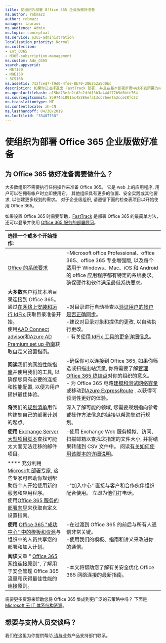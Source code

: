 ```yaml
---
title: 使组织为部署 Office 365 企业版做好准备
ms.author: robmazz
author: robmazz
manager: laurawi
ms.audience: Admin
ms.topic: conceptual
ms.service: o365-administration
localization_priority: Normal
ms.collection:
- Ent_O365
- M365-subscription-management
ms.custom: Adm_O365
search.appverid:
- MET150
- MOE150
- BCS160
ms.assetid: 712fced7-f9d0-4fde-8b79-286262a5d0bc
description: 如果你已选择退出 FastTrack 部署, 并且在基本部署步骤中找不到所需的内容, 则可以从这里开始。
ms.openlocfilehash: a15bd73efe2fd2e2dfd13b3a444f77b9d0bfc764
ms.sourcegitcommit: 85974a1891ac45286efa13cc76eefa3cce28fc22
ms.translationtype: MT
ms.contentlocale: zh-CN
ms.lasthandoff: 04/30/2019
ms.locfileid: "33487738"
---
```

# <a name="get-your-organization-ready-for-office-365-enterprise"></a>使组织为部署 Office 365 企业版做好准备

## <a name="what-do-you-need-to-do-to-get-ready-for-office-365"></a>为 Office 365 做好准备需要做什么？

大多数组织不需要执行任何操作来准备 Office 365。 它是 web 上的应用程序, 用户可以在拥有帐户时立即使用它。 其他组织具有更多的位置、安全实践或其他要求, 以创建更多规划的需求。 对于企业级组织, 请遵循下面的检查表项目以开始使用 Office 365。
  
如果设置 Office 365 时需要帮助，[FastTrack](https://fasttrack.microsoft.com/office) 是部署 Office 365 的最简单方法，还可以登录并使用 [Office 365 服务的部署顾问](deployment-advisors-for-office-365.md)。
  
|**选择一个或多个开始操作:**||
|:-----|:-----|
| [Office 的系统要求](https://products.office.com/office-system-requirements) |-Microsoft office Professional、office 365、office 365 专业增强版, 以及每个适用于 Windows、Mac、iOS 和 Android 的 office 应用程序都有特定的系统要求。 确保硬件和软件满足最低系统要求。|
|**大多数**客户将其本地目录连接到 Office 365。 通过[在网络上安装和运行 IdFix,](https://www.microsoft.com/download/details.aspx?id=36832)获取目录准备开始。 <br> 使用[AAD Connect advisor](https://aka.ms/aadconnectpwsync)和[Azure AD Premium set up 指南](https://aka.ms/aadpguidance)获取自定义设置指南。 <br> |-对目录进行自动检查以[验证用户的帐户是否正确同步](https://support.office.com/article/Prepare-to-provision-users-through-directory-synchronization-to-Office-365-01920974-9e6f-4331-a370-13aea4e82b3e)。 <br> -建议对目录对象和提供的更改, 以自动执行更改。 <br> - 有关[使用 IdFix 工具的更多详细信息](prepare-directory-attributes-for-synch-with-idfix.md)。 |
|**阅读**我们的[网络性能指南](https://aka.ms/tune)并使用我们的工具, 以确保您具有必要的连接和性能配置, 以便为用户提供最佳体验。  <br> | -确保你可以连接到 Office 365, 如果你筛选或扫描出站流量, 你将需要了解[管理 Office 365 终结点](https://support.office.com/article/Managing-Office-365-endpoints-99cab9d4-ef59-4207-9f2b-3728eb46bf9a)对你的组织的意义。  <br>  - 为 Office 365 电路[建模和测试网络容量](https://support.office.com/article/Network-and-migration-planning-for-Office-365-f5ee6c33-bcd7-4b0b-b0f8-dc1d9fb8d132)或移动到[Azure ExpressRoute](https://support.office.com/article/Azure-ExpressRoute-for-Office-365-6d2534a2-c19c-4a99-be5e-33a0cee5d3bd) , 以获得可预测性更好的体验。   |
|**将**我们的[规划清单](https://support.office.com/article/Deployment-planning-checklist-for-Office-365-5fa4f6ef-35ad-4840-91c1-4834df3df5a0)用作构建您自己的部署计划的起点。  <br> | 深入了解可能的领域, 您需要规划指向参考或操作方法信息的链接以帮助您进行规划。 |
|**使用** [Exchange Server 大型项目脚本](https://gallery.technet.microsoft.com/Exchange-Server-Large-Item-b9546cc6)查找可能太大而无法迁移的邮件项目。  <br> | -使用 Exchange Web 服务模拟、访问、扫描邮箱以查找您指定的文件大小, 并将结果转储到 CSV 文件中。 阅读[有关如何使用该脚本的详细说明](https://blogs.technet.com/b/mikehall/archive/2013/06/27/large-mail-item-script.aspx)。 |
|**** 充分利用[Microsoft 部署专家](https://go.microsoft.com/fwlink/?LinkId=517115), 这些专家可帮助你规划帮助每个人开始使用新的服务和应用程序。  <br> 使用[Office 365 服务的部署向导](https://support.office.com/article/Deployment-wizards-for-Office-365-services-165f46e8-3533-4d76-be57-97f81ebd40f2)来获取自定义设置指南。  <br> | -"加入中心" 直接与客户和合作伙伴组织配合使用。 立即为他们打电话。 |
|**使用** [Office 365 "成功中心" 中的模板和资源](https://www.microsoft.com/fasttrack/resources)与组织中的人员共享您的部署和加入计划。  <br> | -在过渡到 Office 365 的前后与所有人通信非常关键。  <br> -使用我们的模板、指南和讲义来改进你的通信。 |
|**阅读**文章 " [Office 365 网络连接原则](https://aka.ms/o365networkingprinciples)", 了解用于安全管理 Office 365 流量和获得最佳性能的连接原则。  <br> | -本文将帮助您了解有关安全优化 Office 365 网络连接的最新指南。 |
   
需要更多资源来帮助您将 Office 365 集成到更广泛的云策略中吗？ 下面是[Microsoft 云 IT 体系结构资源](https://docs.microsoft.com/en-us/office365/enterprise/microsoft-cloud-it-architecture-resources)。
  
## <a name="want-to-talk-with-support"></a>想要与支持人员交谈吗？

我们在这里为你提供帮助,[请与](https://support.office.com/article/32a17ca7-6fa0-4870-8a8d-e25ba4ccfd4b)业务产品支持部门联系。
